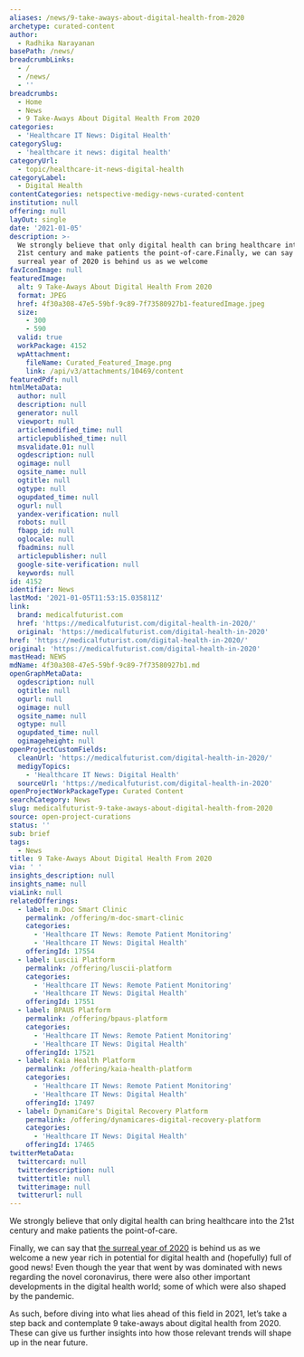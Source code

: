 ```yaml
---
aliases: /news/9-take-aways-about-digital-health-from-2020
archetype: curated-content
author:
  - Radhika Narayanan
basePath: /news/
breadcrumbLinks:
  - /
  - /news/
  - ''
breadcrumbs:
  - Home
  - News
  - 9 Take-Aways About Digital Health From 2020
categories:
  - 'Healthcare IT News: Digital Health'
categorySlug:
  - 'healthcare it news: digital health'
categoryUrl:
  - topic/healthcare-it-news-digital-health
categoryLabel:
  - Digital Health
contentCategories: netspective-medigy-news-curated-content
institution: null
offering: null
layOut: single
date: '2021-01-05'
description: >-
  We strongly believe that only digital health can bring healthcare into the
  21st century and make patients the point-of-care.Finally, we can say that the
  surreal year of 2020 is behind us as we welcome
favIconImage: null
featuredImage:
  alt: 9 Take-Aways About Digital Health From 2020
  format: JPEG
  href: 4f30a308-47e5-59bf-9c89-7f73580927b1-featuredImage.jpeg
  size:
    - 300
    - 590
  valid: true
  workPackage: 4152
  wpAttachment:
    fileName: Curated_Featured_Image.png
    link: /api/v3/attachments/10469/content
featuredPdf: null
htmlMetaData:
  author: null
  description: null
  generator: null
  viewport: null
  articlemodified_time: null
  articlepublished_time: null
  msvalidate.01: null
  ogdescription: null
  ogimage: null
  ogsite_name: null
  ogtitle: null
  ogtype: null
  ogupdated_time: null
  ogurl: null
  yandex-verification: null
  robots: null
  fbapp_id: null
  oglocale: null
  fbadmins: null
  articlepublisher: null
  google-site-verification: null
  keywords: null
id: 4152
identifier: News
lastMod: '2021-01-05T11:53:15.035811Z'
link:
  brand: medicalfuturist.com
  href: 'https://medicalfuturist.com/digital-health-in-2020/'
  original: 'https://medicalfuturist.com/digital-health-in-2020'
href: 'https://medicalfuturist.com/digital-health-in-2020/'
original: 'https://medicalfuturist.com/digital-health-in-2020'
mastHead: NEWS
mdName: 4f30a308-47e5-59bf-9c89-7f73580927b1.md
openGraphMetaData:
  ogdescription: null
  ogtitle: null
  ogurl: null
  ogimage: null
  ogsite_name: null
  ogtype: null
  ogupdated_time: null
  ogimageheight: null
openProjectCustomFields:
  cleanUrl: 'https://medicalfuturist.com/digital-health-in-2020/'
  medigyTopics:
    - 'Healthcare IT News: Digital Health'
  sourceUrl: 'https://medicalfuturist.com/digital-health-in-2020'
openProjectWorkPackageType: Curated Content
searchCategory: News
slug: medicalfuturist-9-take-aways-about-digital-health-from-2020
source: open-project-curations
status: ''
sub: brief
tags:
  - News
title: 9 Take-Aways About Digital Health From 2020
via: ' '
insights_description: null
insights_name: null
viaLink: null
relatedOfferings:
  - label: m.Doc Smart Clinic
    permalink: /offering/m-doc-smart-clinic
    categories:
      - 'Healthcare IT News: Remote Patient Monitoring'
      - 'Healthcare IT News: Digital Health'
    offeringId: 17554
  - label: Luscii Platform
    permalink: /offering/luscii-platform
    categories:
      - 'Healthcare IT News: Remote Patient Monitoring'
      - 'Healthcare IT News: Digital Health'
    offeringId: 17551
  - label: BPAUS Platform
    permalink: /offering/bpaus-platform
    categories:
      - 'Healthcare IT News: Remote Patient Monitoring'
      - 'Healthcare IT News: Digital Health'
    offeringId: 17521
  - label: Kaia Health Platform
    permalink: /offering/kaia-health-platform
    categories:
      - 'Healthcare IT News: Remote Patient Monitoring'
      - 'Healthcare IT News: Digital Health'
    offeringId: 17497
  - label: DynamiCare's Digital Recovery Platform
    permalink: /offering/dynamicares-digital-recovery-platform
    categories:
      - 'Healthcare IT News: Digital Health'
    offeringId: 17465
twitterMetaData:
  twittercard: null
  twitterdescription: null
  twittertitle: null
  twitterimage: null
  twitterurl: null
---
```

<p>We strongly believe that only digital health can bring healthcare into the 21st century and make patients the point-of-care.</p><p>Finally, we can say that <a href="https://medicalfuturist.com/2020-jumanji-or-dystopia/">the surreal year of 2020</a> is behind us as we welcome a new year rich in potential for digital health and (hopefully) full of good news! Even though the year that went by was dominated with news regarding the novel coronavirus, there were also other important developments in the digital health world; some of which were also shaped by the pandemic.</p><p>As such, before diving into what lies ahead of this field in 2021, let’s take a step back and contemplate 9 take-aways about digital health from 2020. These can give us further insights into how those relevant trends will shape up in the near future.</p>